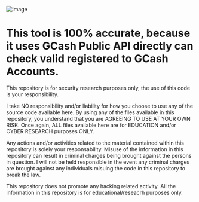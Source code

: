 ![image](https://github.com/user-attachments/assets/f38cf261-a01b-492b-8efe-548f10e33ca1)
# This tool is 100% accurate, because it uses GCash Public API directly can check valid registered to GCash Accounts.

This repository is for security research purposes only, the use of this code is your responsibility.

I take NO responsibility and/or liability for how you choose to use any of the source code available here. By using any of the files available in this repository, you understand that you are AGREEING TO USE AT YOUR OWN RISK. Once again, ALL files available here are for EDUCATION and/or CYBER RESEARCH purposes ONLY.

Any actions and/or activities related to the material contained within this repository is solely your responsability. Misuse of the information in this repository can result in criminal charges being brought against the persons in question. I will not be held responsible in the event any criminal charges are brought against any individuals misuing the code in this repository to break the law.

This repository does not promote any hacking related activity. All the information in this repository is for educational/reseacrh purposes only.

